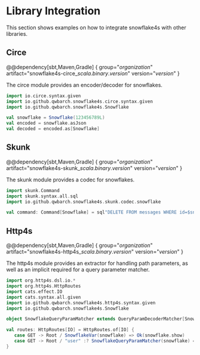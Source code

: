 # Library Integration

This section shows examples on how to integrate snowflake4s with other libraries.

## Circe

@@dependency[sbt,Maven,Gradle] {
  group="$organization$"
  artifact="snowflake4s-circe_$scala.binary.version$"
  version="$version$"
}

The circe module provides an encoder/decoder for snowflakes.

```scala
import io.circe.syntax.given
import io.github.qwbarch.snowflake4s.circe.syntax.given
import io.github.qwbarch.snowflake4s.Snowflake

val snowflake = Snowflake(123456789L)
val encoded = snowflake.asJson
val decoded = encoded.as[Snowflake]
```

## Skunk

@@dependency[sbt,Maven,Gradle] {
  group="$organization$"
  artifact="snowflake4s-skunk_$scala.binary.version$"
  version="$version$"
}

The skunk module provides a codec for snowflakes.

```scala
import skunk.Command
import skunk.syntax.all.sql
import io.github.qwbarch.snowflake4s.skunk.codec.snowflake

val command: Command[Snowflake] = sql"DELETE FROM messages WHERE id=$snowflake".command
```

## Http4s

@@dependency[sbt,Maven,Gradle] {
  group="$organization$"
  artifact="snowflake4s-http4s_$scala.binary.version$"
  version="$version$"
}

The http4s module provides an extractor for handling path parameters, as well as an implicit required
for a query parameter matcher.

```scala
import org.http4s.dsl.io.*
import org.http4s.HttpRoutes
import cats.effect.IO
import cats.syntax.all.given
import io.github.qwbarch.snowflake4s.http4s.syntax.given
import io.github.qwbarch.snowflake4s.Snowflake

object SnowflakeQueryParamMatcher extends QueryParamDecoderMatcher[Snowflake]("id")

val routes: HttpRoutes[IO] = HttpRoutes.of[IO] {
   case GET -> Root / SnowflakeVar(snowflake) => Ok(snowflake.show)
   case GET -> Root / "user" :? SnowflakeQueryParamMatcher(snowflake) => Ok(snowflake.show)
}
```
